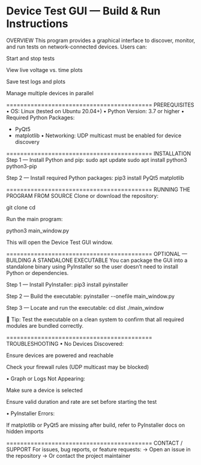 Device Test GUI — Build & Run Instructions
==========================================
OVERVIEW
This program provides a graphical interface to discover, monitor, and run tests on network-connected devices.
Users can:

Start and stop tests

View live voltage vs. time plots

Save test logs and plots

Manage multiple devices in parallel

==========================================
PREREQUISITES
• OS: Linux (tested on Ubuntu 20.04+)
• Python Version: 3.7 or higher
• Required Python Packages:
- PyQt5
- matplotlib
• Networking: UDP multicast must be enabled for device discovery

==========================================
INSTALLATION
Step 1 — Install Python and pip:
sudo apt update
sudo apt install python3 python3-pip

Step 2 — Install required Python packages:
pip3 install PyQt5 matplotlib

==========================================
RUNNING THE PROGRAM FROM SOURCE
Clone or download the repository:

git clone <repository-url>
cd <repository-directory>

Run the main program:

python3 main_window.py

This will open the Device Test GUI window.

==========================================
OPTIONAL — BUILDING A STANDALONE EXECUTABLE
You can package the GUI into a standalone binary using PyInstaller so the user doesn’t need to install Python or dependencies.

Step 1 — Install PyInstaller:
pip3 install pyinstaller

Step 2 — Build the executable:
pyinstaller --onefile main_window.py

Step 3 — Locate and run the executable:
cd dist
./main_window

📝 Tip: Test the executable on a clean system to confirm that all required modules are bundled correctly.

==========================================
TROUBLESHOOTING
• No Devices Discovered:

Ensure devices are powered and reachable

Check your firewall rules (UDP multicast may be blocked)

• Graph or Logs Not Appearing:

Make sure a device is selected

Ensure valid duration and rate are set before starting the test

• PyInstaller Errors:

If matplotlib or PyQt5 are missing after build, refer to PyInstaller docs on hidden imports

==========================================
CONTACT / SUPPORT
For issues, bug reports, or feature requests:
→ Open an issue in the repository
→ Or contact the project maintainer

